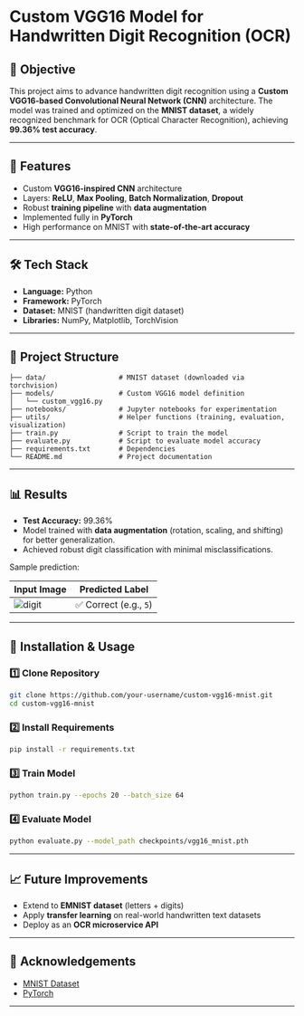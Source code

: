 
# Custom VGG16 Model for Handwritten Digit Recognition (OCR)

## 📌 Objective

This project aims to advance handwritten digit recognition using a **Custom VGG16-based Convolutional Neural Network (CNN)** architecture. The model was trained and optimized on the **MNIST dataset**, a widely recognized benchmark for OCR (Optical Character Recognition), achieving **99.36% test accuracy**.

---

## 🚀 Features

* Custom **VGG16-inspired CNN** architecture
* Layers: **ReLU**, **Max Pooling**, **Batch Normalization**, **Dropout**
* Robust **training pipeline** with **data augmentation**
* Implemented fully in **PyTorch**
* High performance on MNIST with **state-of-the-art accuracy**

---

## 🛠️ Tech Stack

* **Language:** Python
* **Framework:** PyTorch
* **Dataset:** MNIST (handwritten digit dataset)
* **Libraries:** NumPy, Matplotlib, TorchVision

---

## 📂 Project Structure

```
├── data/                  # MNIST dataset (downloaded via torchvision)
├── models/                # Custom VGG16 model definition
│   └── custom_vgg16.py
├── notebooks/             # Jupyter notebooks for experimentation
├── utils/                 # Helper functions (training, evaluation, visualization)
├── train.py               # Script to train the model
├── evaluate.py            # Script to evaluate model accuracy
├── requirements.txt       # Dependencies
└── README.md              # Project documentation
```

---

## 📊 Results

* **Test Accuracy:** 99.36%
* Model trained with **data augmentation** (rotation, scaling, and shifting) for better generalization.
* Achieved robust digit classification with minimal misclassifications.

Sample prediction:

| Input Image                                                                     | Predicted Label       |
| ------------------------------------------------------------------------------- | --------------------- |
| ![digit](https://upload.wikimedia.org/wikipedia/commons/2/27/MnistExamples.png) | ✅ Correct (e.g., `5`) |

---

## 🔧 Installation & Usage

### 1️⃣ Clone Repository

```bash
git clone https://github.com/your-username/custom-vgg16-mnist.git
cd custom-vgg16-mnist
```

### 2️⃣ Install Requirements

```bash
pip install -r requirements.txt
```

### 3️⃣ Train Model

```bash
python train.py --epochs 20 --batch_size 64
```

### 4️⃣ Evaluate Model

```bash
python evaluate.py --model_path checkpoints/vgg16_mnist.pth
```

---

## 📈 Future Improvements

* Extend to **EMNIST dataset** (letters + digits)
* Apply **transfer learning** on real-world handwritten text datasets
* Deploy as an **OCR microservice API**

---

## 🙌 Acknowledgements

* [MNIST Dataset](http://yann.lecun.com/exdb/mnist/)
* [PyTorch](https://pytorch.org/)

---

